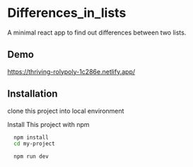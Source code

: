 # Differences_in_lists

A minimal react app to find out differences between two lists.

## Demo



https://thriving-rolypoly-1c286e.netlify.app/


## Installation
clone this project into local environment

Install This project with npm

```bash
  npm install
  cd my-project
```
```bash
  npm run dev
```
